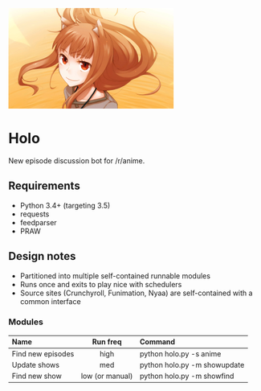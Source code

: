 ![Holo, of course.](holo.png)

# Holo
New episode discussion bot for /r/anime.

## Requirements
* Python 3.4+ (targeting 3.5)
* requests
* feedparser
* PRAW

## Design notes
* Partitioned into multiple self-contained runnable modules
* Runs once and exits to play nice with schedulers
* Source sites (Crunchyroll, Funimation, Nyaa) are self-contained with a common interface

### Modules

Name|Run freq|Command
:--|:-:|:--
Find new episodes|high|python holo.py -s anime
Update shows|med|python holo.py -m showupdate
Find new show|low (or manual)|python holo.py -m showfind

